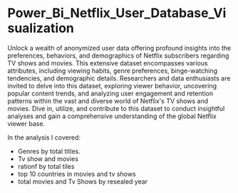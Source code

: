 # Power_Bi_Netflix_User_Database_Visualization

Unlock a wealth of anonymized user data offering profound insights into the preferences, behaviors, and demographics of Netflix subscribers regarding TV shows and movies. This extensive dataset encompasses various attributes, including viewing habits, genre preferences, binge-watching tendencies, and demographic details. Researchers and data enthusiasts are invited to delve into this dataset, exploring viewer behavior, uncovering popular content trends, and analyzing user engagement and retention patterns within the vast and diverse world of Netflix's TV shows and movies. Dive in, utilize, and contribute to this dataset to conduct insightful analyses and gain a comprehensive understanding of the global Netflix viewer base.

In the analysis I covered:
- Genres by total titles.
- Tv show and movies
- rationf by total tiles
- top 10 countries in movies and tv shows
- total movies and Tv Shows by resealed year
